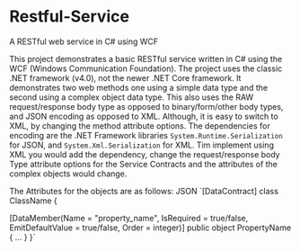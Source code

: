 # Restful-Service
A RESTful web service in C# using WCF

This project demonstrates a basic RESTful service written in C# using the WCF (Windows Communication Foundation).
The project uses the classic .NET framework (v4.0), not the newer .NET Core framework.
It demonstrates two web methods one using a simple data type and the second using a complex object data type.
This also uses the RAW request/response body type as opposed to binary/form/other body types, and JSON encoding as opposed to XML.
Although, it is easy to switch to XML, by changing the method attribute options.
The dependencies for encoding are the .NET Framework libraries `System.Runtime.Serialization` for JSON, and `System.Xml.Serialization` for XML.
Tim implement using XML you would add the dependency, change the request/response body Type attribute options for the Service Contracts and
the attributes of the complex objects would change.

The Attributes for the objects are as follows:
JSON
`[DataContract]
class ClassName {

   [DataMember(Name = "property_name", IsRequired = true/false, EmitDefaultValue = true/false, Order = integer)]
  public object PropertyName {
  ...
  }
}`
